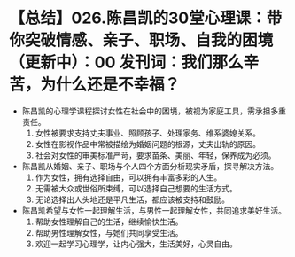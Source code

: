 # 【总结】026.陈昌凯的30堂心理课：带你突破情感、亲子、职场、自我的困境（更新中）：00 发刊词：我们那么辛苦，为什么还是不幸福？

-   陈昌凯的心理学课程探讨女性在社会中的困境，被视为家庭工具，需承担多重责任。
    1.  女性被要求支持丈夫事业、照顾孩子、处理家务、维系婆媳关系。
    2.  女性在影视作品中常被描绘为婚姻问题的根源，丈夫出轨的原因。
    3.  社会对女性的审美标准严苛，要求苗条、美丽、年轻，保养成为必须。
-   陈昌凯从婚姻、亲子、职场与个人四个方面分析现实矛盾，探寻解决方法。
    1.  作为女性，拥有选择自由，可以拥有丰富多彩的人生。
    2.  无需被大众或世俗所束缚，可以选择自己想要的生活方式。
    3.  无论选择出人头地还是平凡生活，都应该被支持和鼓励。
-   陈昌凯希望与女性一起理解生活，与男性一起理解女性，共同追求美好生活。
    1.  帮助女性理解自己的生活，继续愉快生活。
    2.  帮助男性理解女性，与她们共同享受生活。
    3.  欢迎一起学习心理学，让内心强大，生活美好，心灵自由。